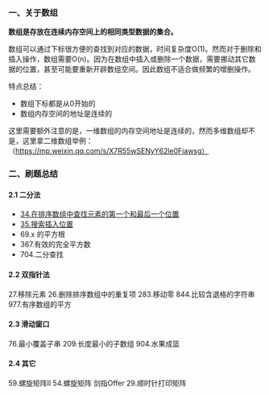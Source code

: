 ### 一、关于数组

**数组是存放在连续内存空间上的相同类型数据的集合。**

数组可以通过下标很方便的查找到对应的数据，时间复杂度O(1)。然而对于删除和插入操作，数组需要O(n)。因为在数组中插入或删除一个数据，需要挪动其它数据的位置，甚至可能要重新开辟数组空间。因此数组不适合做频繁的增删操作。

特点总结：
- 数组下标都是从0开始的
- 数组内存空间的地址是连续的

这里需要额外注意的是，一维数组的内存空间地址是连续的，然而多维数组却不是，这里拿二维数组举例：（https://mp.weixin.qq.com/s/X7R55wSENyY62le0Fiawsg）

### 二、刷题总结
#### 2.1 二分法
- [34.在排序数组中查找元素的第一个和最后一个位置](../leetcode/34.在排序数组中查找元素的第一个和最后一个位置/readme.md)
- [35.搜索插入位置](leetcode/../../leetcode/35.搜索插入位置/readme.md)
- 69.x 的平方根
- 367.有效的完全平方数
- 704.二分查找

#### 2.2 双指针法
27.移除元素
26.删除排序数组中的重复项
283.移动零
844.比较含退格的字符串
977.有序数组的平方

#### 2.3 滑动窗口
76.最小覆盖子串
209.长度最小的子数组
904.水果成篮

#### 2.4 其它
59.螺旋矩阵II
54.螺旋矩阵
剑指Offer 29.顺时针打印矩阵

